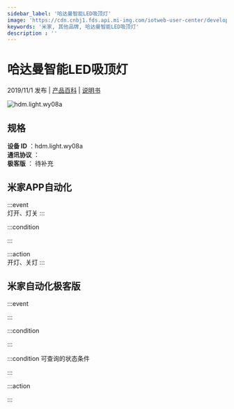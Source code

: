 ```yaml
---
sidebar_label: '哈达曼智能LED吸顶灯'
image: 'https://cdn.cnbj1.fds.api.mi-img.com/iotweb-user-center/developer_1679047654387rlrWL2d1.png?GalaxyAccessKeyId=AKVGLQWBOVIRQ3XLEW&Expires=9223372036854775807&Signature=e+M0F7dSyKpUZEA4Zr9UtgYf6ZI='
keywords: '米家, 其他品牌, 哈达曼智能LED吸顶灯'
description : ''
---
```

# 哈达曼智能LED吸顶灯

2019/11/1 发布 | [产品百科](https://home.mi.com/webapp/content/baike/product/index.html?model=hdm.light.wy08a/) | [说明书](https://home.mi.com/views/introduction.html?model=hdm.light.wy08a&region=cn)

![hdm.light.wy08a](https://cdn.cnbj1.fds.api.mi-img.com/iotweb-user-center/developer_1679047654387rlrWL2d1.png?GalaxyAccessKeyId=AKVGLQWBOVIRQ3XLEW&Expires=9223372036854775807&Signature=e+M0F7dSyKpUZEA4Zr9UtgYf6ZI=)

## 规格  
> 
**设备 ID** ：hdm.light.wy08a  
**通讯协议** ：  
**极客版**  ： 待补充 


## 米家APP自动化  

:::event  
灯开、灯关
:::

:::condition  

:::

:::action   
开灯、关灯
:::

## 米家自动化极客版  

:::event  

:::

:::condition  

:::

:::condition 可查询的状态条件  

:::

:::action  

:::

        
